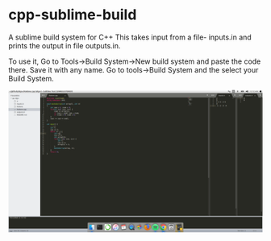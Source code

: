# cpp-sublime-build
A sublime build system for C++
This takes input from a file- inputs.in and prints the output in file outputs.in.

To use it, Go to Tools->Build System->New build system and paste the code there. Save it with any name. Go to tools->Build System and the select your Build System.

![alt text](https://github.com/shouryashashank/cpp-sublime-build/blob/master/screenshot.png?raw=true)
